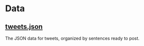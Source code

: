 # Data

## [tweets.json](tweets.json)
The JSON data for tweets, organized by sentences ready to post.
